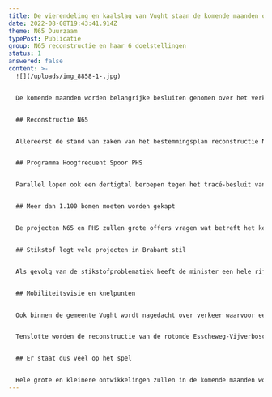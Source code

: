 ```yaml
---
title: De vierendeling en kaalslag van Vught staan de komende maanden op het spel
date: 2022-08-08T19:43:41.914Z
theme: N65 Duurzaam
typePost: Publicatie
group: N65 reconstructie en haar 6 doelstellingen
status: 1
answered: false
content: >-
  ![](/uploads/img_8858-1-.jpg)


  De komende maanden worden belangrijke besluiten genomen over het verkeer,  de verkeersveiligheid en het kappen van meer dan 1.100 bomen in de gemeente Vught.


  ## Reconstructie N65


  Allereerst de stand van zaken van het bestemmingsplan reconstructie N65. Ruim 30 beroepszaken  liggen bij de Raad van State (RvS) en deze zijn in april uitvoerig toegelicht door diverse partijen. Belangrijke redenen voor het aantekenen van beroepen waren de overschrijdingen van de stikstof- en fijnstof-normen en twijfel aan het bereiken van doelstellingen zoals verkeersveiligheid, doorstroming en algehele leefbaarheid. Inmiddels heeft de RvS laten weten niet voor oktober een oordeel te vellen in verband met de complexiteit. 


  ## Programma Hoogfrequent Spoor PHS


  Parallel lopen ook een dertigtal beroepen tegen het tracé-besluit van de treinverbinding tussen Utrecht en Eindhoven. De uitbreiding van het aantal treinen per uur en het groeiende goederenvervoer dat men door de woongebieden van o.a. ‘s-Hertogenbosch, Vught, Boxtel, wil gaan sturen, waren aanleiding het spoor ter hoogte van Vught te verbreden en deels te verdiepen. Daarvoor is dan ook nodig de kruising met de N65 om te draaien, dus niet de N65 onder het spoor door maar het spoor onder de N65 door. Ook in deze zaak bij de RvS is nog geen besluit genomen en mogelijk komt er een tweede zitting, de eerste zitting was 24-25 maart. Er is dus nog geen besluit en ook nog geen datum waarop dit zou kunnen komen.


  ## Meer dan 1.100 bomen moeten worden gekapt


  De projecten N65 en PHS zullen grote offers vragen wat betreft het kenmerkende eeuwenoude groen in Vught. Inmiddels ligt er een wat ons betreft voorbarige aanvraag voor kapvergunning van ruim 1.100 bomen. Op termijn worden in het totaal 2.000 bomen bedreigd. Deze kap zal het karakter van Vught voor de komende decennia dramatisch veranderen. De kaalslag wordt niet geloofwaardig gecompenseerd, zelfs al is de aannemer bereid sommige vervangende bomen 2 jaar eerder te planten. Dan blijven er nog tientallen jaren over voordat het oude aanzien enigszins is hersteld. Velen van ons zullen dat niet meer meemaken. 


  ## Stikstof legt vele projecten in Brabant stil


  Als gevolg van de stikstofproblematiek heeft de minister een hele rij projecten stilgelegd. Voor Brabant waren dat o.a. A58 (Tilburg - Eindhoven), A2 (verbreding van Deil tot Vught) en A59 (langs Waalwijk). De Provincie Noord-Brabant hoopt tenminste de A58 op de prioriteitenlijst te kunnen duwen, nodig voor de ontwikkeling van Brainport Eindhoven. Wat deze beperkingen met zich meebrengen voor Vught is ongewis.


  ## Mobiliteitsvisie en knelpunten


  Ook binnen de gemeente Vught wordt nagedacht over verkeer waarvoor een [mobiliteitsvisie](https://www.wijinvught.nl/mobiliteitsvisie/mobiliteitsvisie_nieuws/2271616.aspx) wordt ontwikkeld. Na 3 weken van participatie ligt er een ontwerp waarop iedereen kan reageren, maar  besluiten van de RvS over de N65 en PHS zouden hierop wel eens een grote invloed kunnen hebben.


  Tenslotte worden de reconstructie van de rotonde Esscheweg-Vijverboschweg en een inventarisatie van de gevaarlijkste knooppunten in Vught met voorrang aangepakt. 


  ## Er staat dus veel op het spel


  Hele grote en kleinere ontwikkelingen zullen in de komende maanden worden besloten en enkele in gang gezet. De toekomst van verkeer en verkeersveiligheid, en daarmee de leefbaarheid in onze gemeente, voor de komende decennia wordt binnenkort bepaald.
---
```

